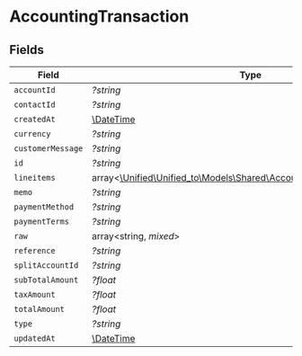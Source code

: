# AccountingTransaction


## Fields

| Field                                                                                                                          | Type                                                                                                                           | Required                                                                                                                       | Description                                                                                                                    |
| ------------------------------------------------------------------------------------------------------------------------------ | ------------------------------------------------------------------------------------------------------------------------------ | ------------------------------------------------------------------------------------------------------------------------------ | ------------------------------------------------------------------------------------------------------------------------------ |
| `accountId`                                                                                                                    | *?string*                                                                                                                      | :heavy_minus_sign:                                                                                                             | N/A                                                                                                                            |
| `contactId`                                                                                                                    | *?string*                                                                                                                      | :heavy_minus_sign:                                                                                                             | N/A                                                                                                                            |
| `createdAt`                                                                                                                    | [\DateTime](https://www.php.net/manual/en/class.datetime.php)                                                                  | :heavy_minus_sign:                                                                                                             | N/A                                                                                                                            |
| `currency`                                                                                                                     | *?string*                                                                                                                      | :heavy_minus_sign:                                                                                                             | N/A                                                                                                                            |
| `customerMessage`                                                                                                              | *?string*                                                                                                                      | :heavy_minus_sign:                                                                                                             | N/A                                                                                                                            |
| `id`                                                                                                                           | *?string*                                                                                                                      | :heavy_minus_sign:                                                                                                             | N/A                                                                                                                            |
| `lineitems`                                                                                                                    | array<[\Unified\Unified_to\Models\Shared\AccountingTransactionLineItem](../../Models/Shared/AccountingTransactionLineItem.md)> | :heavy_minus_sign:                                                                                                             | N/A                                                                                                                            |
| `memo`                                                                                                                         | *?string*                                                                                                                      | :heavy_minus_sign:                                                                                                             | N/A                                                                                                                            |
| `paymentMethod`                                                                                                                | *?string*                                                                                                                      | :heavy_minus_sign:                                                                                                             | N/A                                                                                                                            |
| `paymentTerms`                                                                                                                 | *?string*                                                                                                                      | :heavy_minus_sign:                                                                                                             | N/A                                                                                                                            |
| `raw`                                                                                                                          | array<string, *mixed*>                                                                                                         | :heavy_minus_sign:                                                                                                             | N/A                                                                                                                            |
| `reference`                                                                                                                    | *?string*                                                                                                                      | :heavy_minus_sign:                                                                                                             | N/A                                                                                                                            |
| `splitAccountId`                                                                                                               | *?string*                                                                                                                      | :heavy_minus_sign:                                                                                                             | N/A                                                                                                                            |
| `subTotalAmount`                                                                                                               | *?float*                                                                                                                       | :heavy_minus_sign:                                                                                                             | N/A                                                                                                                            |
| `taxAmount`                                                                                                                    | *?float*                                                                                                                       | :heavy_minus_sign:                                                                                                             | N/A                                                                                                                            |
| `totalAmount`                                                                                                                  | *?float*                                                                                                                       | :heavy_minus_sign:                                                                                                             | N/A                                                                                                                            |
| `type`                                                                                                                         | *?string*                                                                                                                      | :heavy_minus_sign:                                                                                                             | N/A                                                                                                                            |
| `updatedAt`                                                                                                                    | [\DateTime](https://www.php.net/manual/en/class.datetime.php)                                                                  | :heavy_minus_sign:                                                                                                             | N/A                                                                                                                            |